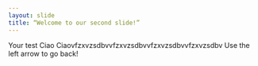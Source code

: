 ```yaml
---
layout: slide
title: “Welcome to our second slide!”
---
```

Your test Ciao Ciaovfzxvzsdbvvfzxvzsdbvvfzxvzsdbvvfzxvzsdbv
Use the left arrow to go back!
